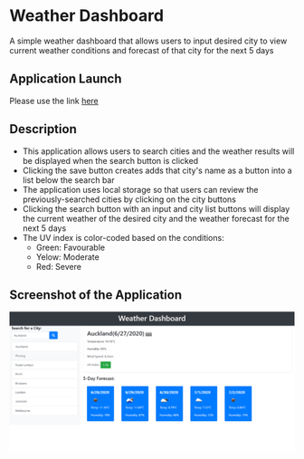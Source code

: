 # Weather Dashboard
A simple weather dashboard that allows users to input desired city to view current weather conditions and forecast of that city for the next 5 days

## Application Launch
Please use the link [here](https://zanhong.github.io/6-weather-dashboard/)

## Description
- This application allows users to search cities and the weather results will be displayed when the search button is clicked
- Clicking the save button creates adds that city's name as a button into a list below the search bar
- The application uses local storage so that users can review the previously-searched cities by clicking on the city buttons
- Clicking the search button with an input and city list buttons will display the current weather of the desired city and the weather forecast for the next 5 days
- The UV index is color-coded based on the conditions:
  - Green: Favourable
  - Yelow: Moderate
  - Red: Severe

## Screenshot of the Application
![work day planner](./Assets/weather-dashboard-screenshot.PNG)
